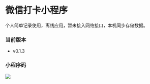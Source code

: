 # 微信打卡小程序

个人简单记录使用，离线应用，暂未接入网络接口，本机同步存储数据。

### 当前版本

* v0.1.3


### 小程序码


![](http://omfis13un.bkt.clouddn.com/gh_3075687f1069_258.jpg)

